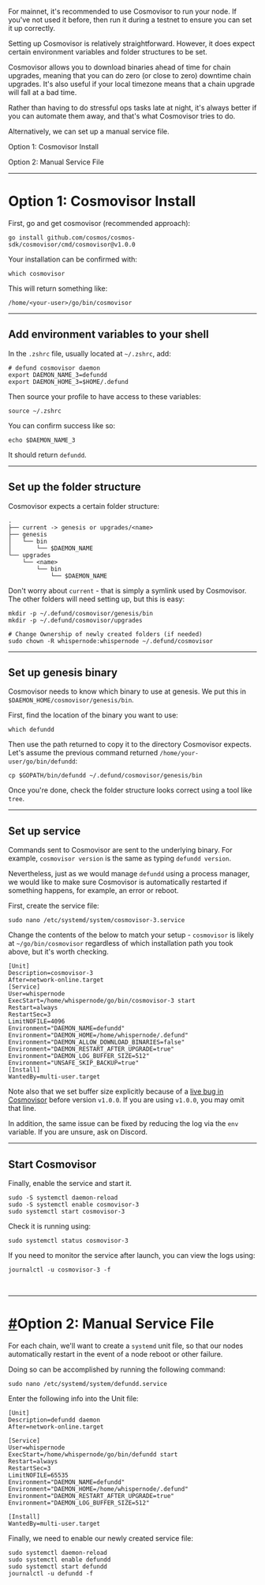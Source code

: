 For mainnet, it's recommended to use Cosmovisor to run your node. If you've not used it before, then run it during a testnet to ensure you can set it up correctly.

Setting up Cosmovisor is relatively straightforward. However, it does expect certain environment variables and folder structures to be set.

Cosmovisor allows you to download binaries ahead of time for chain upgrades, meaning that you can do zero (or close to zero) downtime chain upgrades. It's also useful if your local timezone means that a chain upgrade will fall at a bad time.

Rather than having to do stressful ops tasks late at night, it's always better if you can automate them away, and that's what Cosmovisor tries to do.

Alternatively, we can set up a manual service file.

Option 1: Cosmovisor Install

Option 2: Manual Service File

---

# Option 1: Cosmovisor Install

First, go and get cosmovisor (recommended approach):

```shell
go install github.com/cosmos/cosmos-sdk/cosmovisor/cmd/cosmovisor@v1.0.0
```

Your installation can be confirmed with:

```shell
which cosmovisor
```

This will return something like:

```shell
/home/<your-user>/go/bin/cosmovisor
```

---

## Add environment variables to your shell

In the `.zshrc` file, usually located at `~/.zshrc`, add:

```shell
# defund cosmovisor daemon
export DAEMON_NAME_3=defundd
export DAEMON_HOME_3=$HOME/.defund
```

Then source your profile to have access to these variables:

```shell
source ~/.zshrc
```

You can confirm success like so:

```shell
echo $DAEMON_NAME_3
```

It should return `defundd`.

---

## Set up the folder structure

Cosmovisor expects a certain folder structure:

```shell
.
├── current -> genesis or upgrades/<name>
├── genesis
│   └── bin
│       └── $DAEMON_NAME
└── upgrades
    └── <name>
        └── bin
            └── $DAEMON_NAME
```

Don't worry about `current` - that is simply a symlink used by Cosmovisor. The other folders will need setting up, but this is easy:

```shell
mkdir -p ~/.defund/cosmovisor/genesis/bin
mkdir -p ~/.defund/cosmovisor/upgrades

# Change Ownership of newly created folders (if needed)
sudo chown -R whispernode:whispernode ~/.defund/cosmovisor
```

---

## Set up genesis binary

Cosmovisor needs to know which binary to use at genesis. We put this in `$DAEMON_HOME/cosmovisor/genesis/bin`.

First, find the location of the binary you want to use:

```shell
which defundd
```

Then use the path returned to copy it to the directory Cosmovisor expects. Let's assume the previous command returned `/home/your-user/go/bin/defundd`:

```shell
cp $GOPATH/bin/defundd ~/.defund/cosmovisor/genesis/bin
```

Once you're done, check the folder structure looks correct using a tool like `tree`.

---

## Set up service

Commands sent to Cosmovisor are sent to the underlying binary. For example, `cosmovisor version` is the same as typing `defundd version`.

Nevertheless, just as we would manage `defundd` using a process manager, we would like to make sure Cosmovisor is automatically restarted if something happens, for example, an error or reboot.

First, create the service file:

```shell
sudo nano /etc/systemd/system/cosmovisor-3.service
```

Change the contents of the below to match your setup - `cosmovisor` is likely at `~/go/bin/cosmovisor` regardless of which installation path you took above, but it's worth checking.

```shell
[Unit]
Description=cosmovisor-3
After=network-online.target
[Service]
User=whispernode
ExecStart=/home/whispernode/go/bin/cosmovisor-3 start
Restart=always
RestartSec=3
LimitNOFILE=4096
Environment="DAEMON_NAME=defundd"
Environment="DAEMON_HOME=/home/whispernode/.defund"
Environment="DAEMON_ALLOW_DOWNLOAD_BINARIES=false"
Environment="DAEMON_RESTART_AFTER_UPGRADE=true"
Environment="DAEMON_LOG_BUFFER_SIZE=512"
Environment="UNSAFE_SKIP_BACKUP=true"
[Install]
WantedBy=multi-user.target
```

Note also that we set buffer size explicitly because of a [live bug in Cosmovisor](https://github.com/cosmos/cosmos-sdk/pull/8590) before version `v1.0.0`. If you are using `v1.0.0`, you may omit that line.

In addition, the same issue can be fixed by reducing the log via the `env` variable. If you are unsure, ask on Discord.

---

## Start Cosmovisor

Finally, enable the service and start it.

```shell
sudo -S systemctl daemon-reload 
sudo -S systemctl enable cosmovisor-3
sudo systemctl start cosmovisor-3
```

Check it is running using:

```shell
sudo systemctl status cosmovisor-3
```

If you need to monitor the service after launch, you can view the logs using:

```shell
journalctl -u cosmovisor-3 -f
```

<br>

---

# [#](https://option-2)Option 2: Manual Service File

For each chain, we'll want to create a `systemd` unit file, so that our nodes automatically restart in the event of a node reboot or other failure.

Doing so can be accomplished by running the following command:

```shell
sudo nano /etc/systemd/system/defundd.service
```

Enter the following info into the Unit file:

```shell
[Unit]
Description=defundd daemon
After=network-online.target

[Service]
User=whispernode
ExecStart=/home/whispernode/go/bin/defundd start
Restart=always
RestartSec=3
LimitNOFILE=65535
Environment="DAEMON_NAME=defundd"
Environment="DAEMON_HOME=/home/whispernode/.defund"
Environment="DAEMON_RESTART_AFTER_UPGRADE=true"
Environment="DAEMON_LOG_BUFFER_SIZE=512"

[Install]
WantedBy=multi-user.target
```

Finally, we need to enable our newly created service file:

```shell
sudo systemctl daemon-reload
sudo systemctl enable defundd
sudo systemctl start defundd
journalctl -u defundd -f
```

<br>
